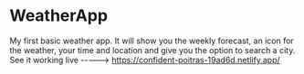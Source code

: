 # WeatherApp
My first basic weather app. It will show you the weekly forecast, an icon for the weather, your time and location and give you the option to search a city. 
See it working live -----> https://confident-poitras-19ad6d.netlify.app/
